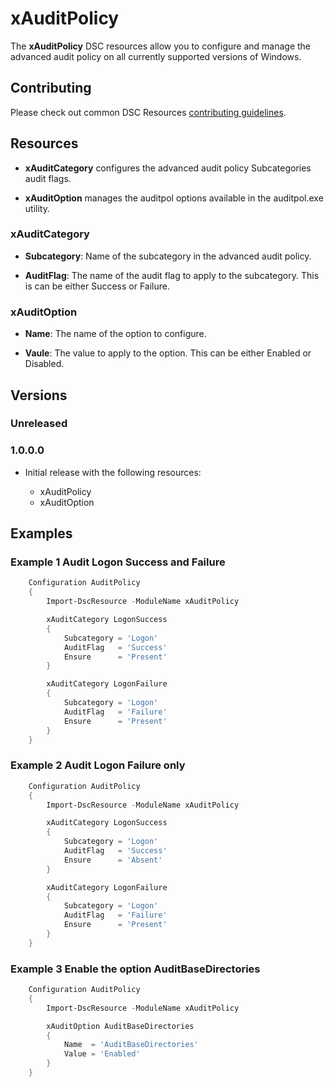 # xAuditPolicy

The **xAuditPolicy** DSC resources allow you to configure and manage the advanced audit policy on all currently supported versions of Windows.

## Contributing
Please check out common DSC Resources [contributing guidelines](https://github.com/PowerShell/DscResource.Kit/blob/master/CONTRIBUTING.md).

## Resources

* **xAuditCategory** configures the advanced audit policy Subcategories audit flags. 

* **xAuditOption** manages the auditpol options available in the auditpol.exe utility. 


### xAuditCategory
* **Subcategory**: Name of the subcategory in the advanced audit policy.

* **AuditFlag**: The name of the audit flag to apply to the subcategory. This is can be either Success or Failure.

### xAuditOption

 * **Name**: The name of the option to configure. 
 
 * **Vaule**: The value to apply to the option. This can be either Enabled or Disabled. 
 
## Versions

### Unreleased

### 1.0.0.0
* Initial release with the following resources:

  * xAuditPolicy 
  * xAuditOption   

## Examples

### Example 1 Audit Logon Success and Failure
```powershell
    Configuration AuditPolicy
    {
        Import-DscResource -ModuleName xAuditPolicy

        xAuditCategory LogonSuccess
        {
            Subcategory = 'Logon'
            AuditFlag   = 'Success'
            Ensure      = 'Present' 
        } 

        xAuditCategory LogonFailure
        {
            Subcategory = 'Logon'
            AuditFlag   = 'Failure'
            Ensure      = 'Present' 
        } 
    }
```

### Example 2 Audit Logon Failure only
```powershell
    Configuration AuditPolicy
    {
        Import-DscResource -ModuleName xAuditPolicy

        xAuditCategory LogonSuccess
        {
            Subcategory = 'Logon'
            AuditFlag   = 'Success'
            Ensure      = 'Absent' 
        } 

        xAuditCategory LogonFailure
        {
            Subcategory = 'Logon'
            AuditFlag   = 'Failure'
            Ensure      = 'Present' 
        } 
    }
```

### Example 3 Enable the option AuditBaseDirectories
```powershell
    Configuration AuditPolicy
    {
        Import-DscResource -ModuleName xAuditPolicy

        xAuditOption AuditBaseDirectories
        {
            Name  = 'AuditBaseDirectories'
            Value = 'Enabled'
        }
    }
```
